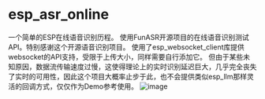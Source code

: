 # esp_asr_online
一个简单的ESP在线语音识别历程。
使用FunASR开源项目的在线语音识别测试API。特别感谢这个开源语音识别项目。
使用了esp_websocket_client库提供websocket的API支持，受限于上传大小，同样需要自行添加它。
但由于某些未知原因，数据流传输速度过慢，这使得理论上的实时识别延迟巨大，几乎完全丧失了实时的可用性，因此这个项目大概率止步于此，也不会提供类似esp_llm那样灵活的回调方式，仅仅作为Demo参考使用。
![image](https://github.com/user-attachments/assets/6d5950bd-dc78-4fca-b227-7da01064dc16)
